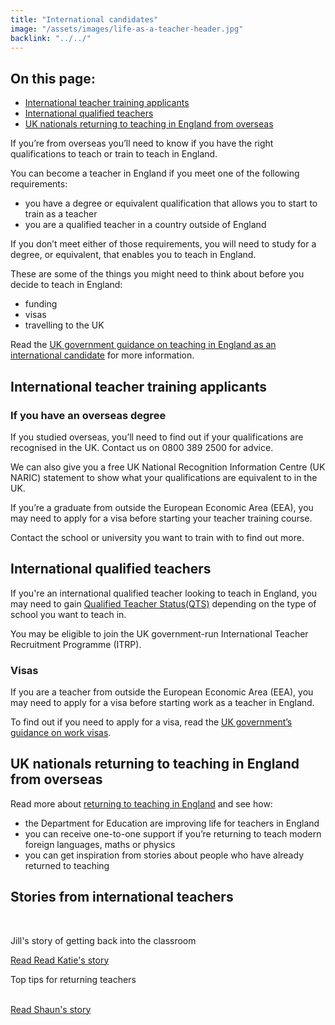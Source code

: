 ```yaml
---
title: "International candidates"
image: "/assets/images/life-as-a-teacher-header.jpg"
backlink: "../../"
---
```

<div class="content__right">
  <div class="link-block link-block--jump">
    <h2 class="link-block__header">On this page:</h2>
    <ul class="link-block__list">
      <li><a href="#international-teacher-training-applicants">International teacher training applicants</a></li>
      <li><a href="#international-qualified-teachers">International qualified teachers</a></li>
      <li><a href="#UK-nationals-returning-to-teaching-in-England-from-overseas">UK nationals returning to teaching in England from overseas</a></li>
    </ul>
  </div>
</div>

<div class="content__left">
  <p>If you’re from overseas you’ll need to know if you have the right qualifications to teach or train to teach in England.</p>
  <p>You can become a teacher in England if you meet one of the following requirements:</p>
  <ul>
    <li><span>you have a degree or equivalent qualification that allows you to start to train as a teacher</span></li>
    <li><span>you are a qualified teacher in a country outside of England</span></li>
  </ul>
  <p>If you don’t meet either of those requirements, you will need to study for a degree, or equivalent, that enables you to teach in England.</p>
  <p>These are some of the things you might need to think about before you decide to teach in England:</p>
  <ul>
    <li><span>funding</span></li>
    <li><span>visas</span></li> 
    <li><span>travelling to the UK</span></li>
  </ul>

  <p>Read the <a href="https://beta-getintoteaching.education.gov.uk/guidance#10" target="_blank">UK government guidance on teaching in England as an international candidate</a> for more information.</p>

  <h2 id="international-teacher-training-applicants">International teacher training applicants</h2>
  <h3>If you have an overseas degree</h3>

  <p>If you studied overseas, you’ll need to find out if your qualifications are recognised in the UK. Contact us on 0800 389 2500 for advice.</p>

  <p>We can also give you a free UK National Recognition Information Centre (UK NARIC) statement to show what your qualifications are equivalent to in the UK.</p>

  <p>If you’re a graduate from outside the European Economic Area (EEA), you may need to apply for a visa before starting your teacher training course.</p>

  <p>Contact the school or university you want to train with to find out more.</p>

  <h2 id="international-qualified-teachers">International qualified teachers</h2>

  <p>If you're an international qualified teacher looking to teach in England, you may need to gain <a href="https://www.gov.uk/government/collections/qualified-teacher-status-qts" target="_blank">Qualified Teacher Status(QTS)</a> depending on the type of school you want to teach in.</p>

  <p>You may be eligible to join the UK government-run International Teacher Recruitment Programme (ITRP).</p>
    
  <h3>Visas</h3>
  
  <p>If you are a teacher from outside the European Economic Area (EEA), you may need to apply for a visa before starting work as a teacher in England.</p>
  
  <p>To find out if you need to apply for a visa, read the <a href="https://www.gov.uk/browse/visas-immigration/work-visas" target="_blank">UK government’s guidance on work visas</a>.</p>
 
<h2 id="UK-nationals-returning-to-teaching-in-England-from-overseas">UK nationals returning to teaching in England from overseas</h2> 

<p>Read more about <a href="returning-to-teaching">returning to teaching in England</a> and see how:</p>

  <ul>
    <li><span>the Department for Education are improving life for teachers in England</span></li>
    <li><span>you can receive one-to-one support if you’re returning to teach modern foreign languages, maths or physics</span></li>
    <li><span>you can get inspiration from stories about people who have already returned to teaching</span></li>
  </ul>

  <h2>Stories from international teachers</h2> 
  <br/>

  <div class="stories-inline">
    <div class="stories-inline__block">
      <a href="/life-as-a-teacher/my-story-into-teaching/international-career-changers/returning-to-teaching-with-international-experience">
        <div class="stories-inline__block__thumb" style="background-image:url('/assets/images/stories/stories-katie.png')"></div>
      </a>
      <div class="stories-inline__block__content">
        <p>Jill's story of getting back into the classroom</p>
        <a class="git-link" href="/life-as-a-teacher/my-story-into-teaching/international-career-changers/returning-to-teaching-with-international-experience">Read Read Katie's story</a>
      </div>
    </div>
    <div class="stories-inline__block">
      <a href="/life-as-a-teacher/my-story-into-teaching/international-career-changers/returning-to-teaching-with-support-from-an-adviser">
        <div class="stories-inline__block__thumb" style="background-image:url('/assets/images/stories/stories-shaun.jpg')"></div>
      </a>
      <div class="stories-inline__block__content">
        <p>Top tips for returning teachers</p>
        <a class="git-link" href="/life-as-a-teacher/my-story-into-teaching/international-career-changers/returning-to-teaching-with-support-from-an-adviser">
        <br/>
        Read Shaun's story</a>
      </div>
    </div>
  </div>

</div>
  








  
  







